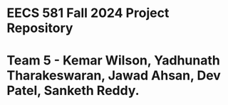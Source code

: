 # EECS 581 Fall 2024 Project Repository
# Team 5 - Kemar Wilson, Yadhunath Tharakeswaran, Jawad Ahsan, Dev Patel, Sanketh Reddy.

